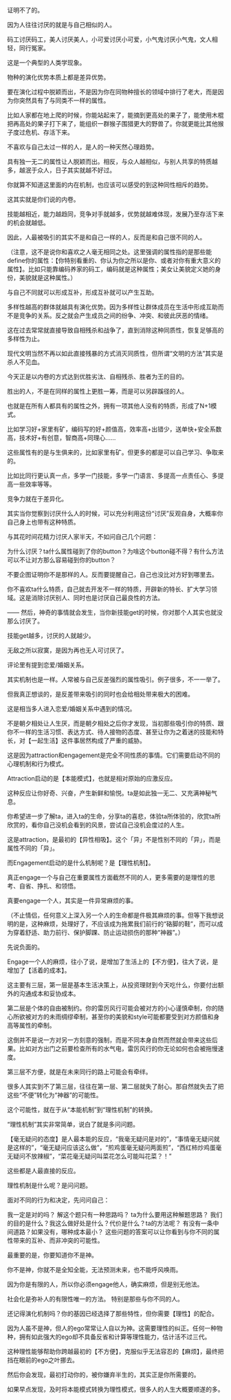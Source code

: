 证明不了的。

因为人往往讨厌的就是与自己相似的人。

码工讨厌码工，美人讨厌美人，小可爱讨厌小可爱，小气鬼讨厌小气鬼，文人相轻，同行冤家。

这是一个典型的人类学现象。

物种的演化优势本质上都是差异优势。

要在演化过程中脱颖而出，不是因为你在同物种擅长的领域中排行了老大，而是因为你突然具有了与同类不一样的属性。

比如人家都在地上爬的时候，你能站起来了，能摘到更高处的果子了，能使用木棍把再高处的果子打下来了，能组织一群猴子围猎更大的野兽了。你就更能比其他猴子度过危机、存活下来。

不喜欢与自己太过一样的人，是人的一种天然心理趋势。

具有独一无二的属性让人脱颖而出。相反，与众人越相似，与别人共享的特质越多，越泯于众人，日子其实就越不好过。

你就算不知道这里面的内在机制，也应该可以感受的到这种同性相斥的趋势。

这其实就是你们说的内卷。

技能越相近，能力越趋同，竞争对手就越多，优势就越难体现，发展乃至存活下来的机会就越低。



因此，人最被吸引的其实不是和自己一样的人，反而是和自己很不同的人。

（注意，这不是说你和喜欢之人毫无相同之处。这里强调的属性指的是那些能define你的属性：【你特别看重的、你认为你之所以是你、或者对你有重大意义的属性】。比如只能靠编码养家的码工，编码就是这种属性；美女让美貌定义她的身份，美貌就是这种属性。）

与自己不同就可以形成互补，形成互补就可以产生互助。

多样性越高的群体就越具有演化优势。因为多样性让群体成员在生活中形成互助而不是竞争的关系。反之就会产生成员之间的纷争、冲突、和彼此厌恶的情绪。

这在过去常常就直接导致自相残杀和战争了，直到消除这种同质性，恢复足够高的多样性为止。

现代文明当然不再以如此直接残暴的方式消灭同质性，但所谓“文明的方法”其实是杀人不见血。

今天正是以内卷的方式达到优胜劣汰、自相残杀、胜者为王的目的。

胜出的人，不是在同样的属性上更胜一筹，而是可以另辟蹊径的人。

也就是在所有人都具有的属性之外，拥有一项其他人没有的特质，形成了N+1模式。

比如学习好+家里有矿，编码写的好+颜值高，效率高+出错少，送单快+安全系数高，技术好+有创意，智商高+同理心……

这些属性有的是与生俱来的，比如家里有矿。但更多的都是可以自己学习、争取来的。

比如比同行更认真一点，多学一门技能，多学一门语言、多提高一点责任心、多提高一些效率等等。

竞争力就在于差异化。

其实当你觉察到讨厌什么人的时候，可以充分利用这份“讨厌”反观自身，大概率你自己身上也带有这种特质。

与其花时间花精力讨厌人家半天，不如问自己几个问题：

为什么讨厌？ta什么属性碰到了你的button？为啥这个button碰不得？有什么方法可以不让对方那么容易碰到你的button？

不要企图证明你不是那样的人。反而要提醒自己，自己也没比对方好到哪里去。

你不喜欢ta什么特质，自己就去开发不一样的特质，开辟新的特长、扩大学习领域。这是消除讨厌别人、同时也是讨厌自己最良性的方法。

—— 然后，神奇的事情就会发生，当你新技能get的时候，你对那个人其实也就没那么讨厌了。

技能get越多，讨厌的人就越少。

无敌之所以寂寞，是因为再也无人可讨厌了。

评论里有提到恋爱/婚姻关系。

其实机制也是一样。人常被与自己反差强烈的属性吸引。例子很多，不一一举了。

但我真正想谈的，是反差带来吸引的同时也会给相处带来极大的困难。

这是相当多人进入恋爱/婚姻关系中遇到的情况。

不是朝夕相处让人生厌，而是朝夕相处之后你才发现，当初那些吸引你的特质、跟你不一样的生活习惯、表达方式、待人接物的态度、甚至让你为之着迷的技能和特长，对【一起生活】这件事居然构成了严重的威胁。

这是因为attraction和engagement是完全不同性质的事情。它们需要启动不同的心理机制和行为模式。

Attraction启动的是【本能模式】，也就是相对原始的应激反应。

这种反应让你好奇、兴奋，产生新鲜和愉悦。ta是如此独一无二、又充满神秘气息。

你希望进一步了解ta，进入ta的生命，分享ta的喜悲，体验ta所体验的，欣赏ta所欣赏的，看你自己没机会看到的风景，尝试自己没机会度过的人生。

这是attraction，是最初的【异性相吸】。这个「异」不是性别不同的「异」，而是属性不同的「异」。



而Engagement启动的是什么机制呢？是【理性机制】。

真正engage一个与自己在重要属性方面截然不同的人，更多需要的是理性的思考、自省、挣扎、和领悟。

真要engage一个人，其实是一件异常麻烦的事。

（不止情侣，任何意义上深入另一个人的生命都是件极其麻烦的事。但等下我想说明的是，这种麻烦，处理好了，不应该成为拖累我们前行的“硌脚的鞋”，而可以成为穿着舒适、助力前行、保护脚踝、防止运动损伤的那种“神器”。）



先说负面的。

Engage一个人的麻烦，往小了说，是增加了生活上的【不方便】，往大了说，是增加了【活着的成本】。

这主要有三层，第一层是基本生活决策上，从投资理财到今天吃什么，你要付出额外的沟通成本和妥协成本。

第二层是个体的自由被制约。你的雷厉风行可能会被对方的小心谨慎牵制，你的随心所欲被对方的未雨绸缪牵制，甚至你的美貌和style可能都要受到对方颜值和身高等属性的牵制。

这倒并不是说一方对另一方刻意的强制，而是不同本身自然而然就会带来这些后果。比如对方出门之前要检查所有的水气电，雷厉风行的你无论如何也会被拖慢速度。

第三层不方便，就是在未来同行的路上可能会有牵绊。

很多人其实到不了第三层，往往在第一层、第二层就失了耐心。那自然就失去了把这些“不便”转化为“神器”的可能性。



这个可能性，就在于从“本能机制”到“理性机制”的转换。

“理性机制”其实非常简单，说白了就是多问问题。

【毫无疑问的态度】是人最本能的反应，“我毫无疑问是对的”，“事情毫无疑问就是这样的”，“毫无疑问应该这么做”，“煎鸡蛋毫无疑问两面煎”，“西红柿炒鸡蛋毫无疑问不放辣椒”，“菜花毫无疑问叫菜花怎么可能叫花菜？！”

这些都是人最直接的反应。

理性机制是什么呢？是问问题。

面对不同的行为和决定，先问问自己：

我一定是对的吗？
解这个题只有一种思路吗？
ta为什么要用这种解题思路？
我们的目的是什么？我这么做好处是什么？代价是什么？ta的方法呢？
有没有一条中间道路？如果没有，哪种成本最小？
这些问题的答案可以让你看到与你不同的属性带来的互补、而非冲突的可能性。

最重要的是，你要知道你不是神。

你不是神，你就不是全知全能，无法预测未来，也不能呼风唤雨。

因为你是有限的人，所以你必须engage他人，确实麻烦，但是别无他法。

社会化是弥补人的有限性唯一的方法。
特别是那些与你不同的人。

还记得演化机制吗？你的基因已经选择了那些特性，但你需要【理性】的配合。

因为人虽不是神，但人的ego常常让人自以为神。这需要理性的纠正。任何一种物种，拥有如此强大的ego却不具备反省和计算等理性能力，估计活不过三代。

这种理性能够帮助你跨越最初的【不方便】，克服似乎无法容忍的【麻烦】，最终把挡在眼前的ego之叶挪去。

然后你会发现，最初打动你的，被你嫌弃半生的，其实正是你所需要的。

如果早点发现，及时将本能模式转换为理性模式，很多人的人生大概要顺遂的多。